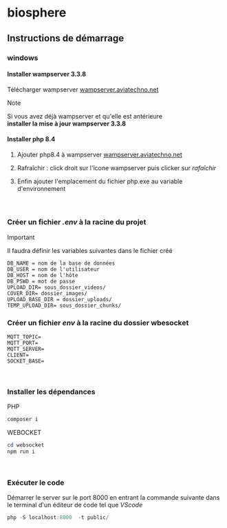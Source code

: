 # biosphere

## Instructions de démarrage
### windows
#### Installer wampserver 3.3.8
Télécharger wampserver [wampserver.aviatechno.net](https://wampserver.aviatechno.net/)

>[!NOTE]
>Si vous avez déjà wampserver et qu'elle est antérieure\
>**installer la mise à jour wampserver 3.3.8**

#### Installer php 8.4
1. Ajouter php8.4 à wampserver [wampserver.aviatechno.net](https://wampserver.aviatechno.net/)

2. Rafraîchir : click droit sur l'îcone wampserver puis clicker sur *rafaîchir*

3. Enfin ajouter l'emplacement du fichier php.exe au variable d'environnement

####  

<br />

### Créer un fichier ***.env*** à la racine du projet
>[!IMPORTANT]
>Il faudra définir les variables suivantes dans le fichier créé

```
DB_NAME = nom de la base de données
DB_USER = nom de l'utilisateur
DB_HOST = nom de l'hôte
DB_PSWD = mot de passe
UPLOAD_DIR= sous_dossier_videos/
COVER_DIR= dossier_images/
UPLOAD_BASE_DIR = dossier_uploads/
TEMP_UPLOAD_DIR= sous_dossier_chunks/
```
### Créer un fichier ***env*** à la racine du dossier wbesocket
```
MQTT_TOPIC=
MQTT_PORT=
MQTT_SERVER=
CLIENT=
SOCKET_BASE=
``` 

<br />

### Installer les dépendances
PHP
```powershell
composer i
```
WEBOCKET
```powershell
cd websocket
npm run i
```
<br />

### Exécuter le code
Démarrer le server sur le port 8000 en entrant la commande suivante dans le terminal d'un éditeur de code tel que *VScode*

```powershell
php -S localhost:8000  -t public/
```

